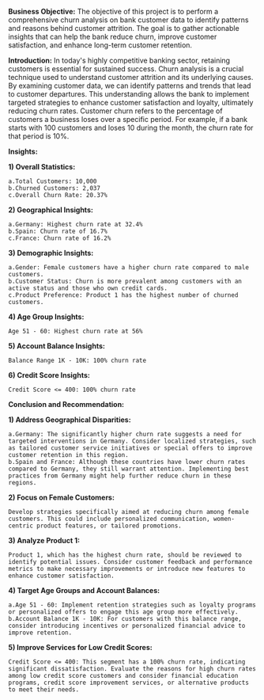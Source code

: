 **Business Objective:**
The objective of this project is to perform a comprehensive churn analysis on bank customer data to identify patterns and reasons behind customer attrition. The goal is to gather actionable insights that can help the bank reduce churn, improve customer satisfaction, and enhance long-term customer retention.

**Introduction:**
In today's highly competitive banking sector, retaining customers is essential for sustained success. Churn analysis is a crucial technique used to understand customer attrition and its underlying causes. By examining customer data, we can identify patterns and trends that lead to customer departures. This understanding allows the bank to implement targeted strategies to enhance customer satisfaction and loyalty, ultimately reducing churn rates.
Customer churn refers to the percentage of customers a business loses over a specific period. For example, if a bank starts with 100 customers and loses 10 during the month, the churn rate for that period is 10%.

**Insights:**

**1)	Overall Statistics:**

    a.Total Customers: 10,000
    b.Churned Customers: 2,037
    c.Overall Churn Rate: 20.37%

**2)	Geographical Insights:**

    a.Germany: Highest churn rate at 32.4%
    b.Spain: Churn rate of 16.7%
    c.France: Churn rate of 16.2%
    
**3)	Demographic Insights:**

    a.Gender: Female customers have a higher churn rate compared to male customers.
    b.Customer Status: Churn is more prevalent among customers with an active status and those who own credit cards.
    c.Product Preference: Product 1 has the highest number of churned customers.
    
**4)	Age Group Insights:**

    Age 51 - 60: Highest churn rate at 56%
    
**5)	Account Balance Insights:**

    Balance Range 1K - 10K: 100% churn rate
    
**6)	Credit Score Insights:**

    Credit Score <= 400: 100% churn rate

**Conclusion and Recommendation:**

**1)	Address Geographical Disparities:**

    a.Germany: The significantly higher churn rate suggests a need for targeted interventions in Germany. Consider localized strategies, such as tailored customer service initiatives or special offers to improve customer retention in this region.
    b.Spain and France: Although these countries have lower churn rates compared to Germany, they still warrant attention. Implementing best practices from Germany might help further reduce churn in these regions.

**2)	Focus on Female Customers:**

    Develop strategies specifically aimed at reducing churn among female customers. This could include personalized communication, women-centric product features, or tailored promotions.

**3)	Analyze Product 1:**

    Product 1, which has the highest churn rate, should be reviewed to identify potential issues. Consider customer feedback and performance metrics to make necessary improvements or introduce new features to enhance customer satisfaction.
    
**4)	Target Age Groups and Account Balances:**

    a.Age 51 - 60: Implement retention strategies such as loyalty programs or personalized offers to engage this age group more effectively.
    b.Account Balance 1K - 10K: For customers with this balance range, consider introducing incentives or personalized financial advice to improve retention.
    
**5)	Improve Services for Low Credit Scores:**

    Credit Score <= 400: This segment has a 100% churn rate, indicating significant dissatisfaction. Evaluate the reasons for high churn rates among low credit score customers and consider financial education programs, credit score improvement services, or alternative products to meet their needs.
